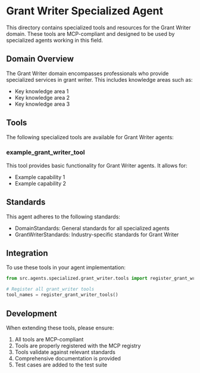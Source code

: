 # Grant Writer Specialized Agent

This directory contains specialized tools and resources for the Grant Writer domain. These tools are MCP-compliant and designed to be used by specialized agents working in this field.

## Domain Overview

The Grant Writer domain encompasses professionals who provide specialized services in grant writer. This includes knowledge areas such as:

- Key knowledge area 1
- Key knowledge area 2
- Key knowledge area 3

## Tools

The following specialized tools are available for Grant Writer agents:

### example_grant_writer_tool

This tool provides basic functionality for Grant Writer agents. It allows for:

- Example capability 1
- Example capability 2

## Standards

This agent adheres to the following standards:

- DomainStandards: General standards for all specialized agents
- GrantWriterStandards: Industry-specific standards for Grant Writer

## Integration

To use these tools in your agent implementation:

```python
from src.agents.specialized.grant_writer.tools import register_grant_writer_tools

# Register all grant_writer tools
tool_names = register_grant_writer_tools()
```

## Development

When extending these tools, please ensure:

1. All tools are MCP-compliant
2. Tools are properly registered with the MCP registry
3. Tools validate against relevant standards
4. Comprehensive documentation is provided
5. Test cases are added to the test suite
